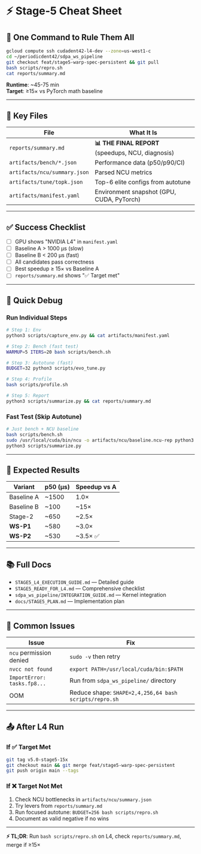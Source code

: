 # ⚡ Stage-5 Cheat Sheet

## 🚀 One Command to Rule Them All

```bash
gcloud compute ssh cudadent42-l4-dev --zone=us-west1-c
cd ~/periodicdent42/sdpa_ws_pipeline
git checkout feat/stage5-warp-spec-persistent && git pull
bash scripts/repro.sh
cat reports/summary.md
```

**Runtime**: ~45-75 min  
**Target**: ≥15× vs PyTorch math baseline

---

## 📁 Key Files

| File | What It Is |
|------|------------|
| `reports/summary.md` | **📊 THE FINAL REPORT** (speedups, NCU, diagnosis) |
| `artifacts/bench/*.json` | Performance data (p50/p90/CI) |
| `artifacts/ncu/summary.json` | Parsed NCU metrics |
| `artifacts/tune/topk.json` | Top-6 elite configs from autotune |
| `artifacts/manifest.yaml` | Environment snapshot (GPU, CUDA, PyTorch) |

---

## ✅ Success Checklist

- [ ] GPU shows "NVIDIA L4" in `manifest.yaml`
- [ ] Baseline A > 1000 μs (slow)
- [ ] Baseline B < 200 μs (fast)
- [ ] All candidates pass correctness
- [ ] Best speedup ≥ 15× vs Baseline A
- [ ] `reports/summary.md` shows "✅ Target met"

---

## 🔧 Quick Debug

### Run Individual Steps

```bash
# Step 1: Env
python3 scripts/capture_env.py && cat artifacts/manifest.yaml

# Step 2: Bench (fast test)
WARMUP=5 ITERS=20 bash scripts/bench.sh

# Step 3: Autotune (fast)
BUDGET=32 python3 scripts/evo_tune.py

# Step 4: Profile
bash scripts/profile.sh

# Step 5: Report
python3 scripts/summarize.py && cat reports/summary.md
```

### Fast Test (Skip Autotune)

```bash
# Just bench + NCU baseline
bash scripts/bench.sh
sudo /usr/local/cuda/bin/ncu -o artifacts/ncu/baseline.ncu-rep python3 scripts/kbench.py --iters 20 --warmup 5 --variants candidate_triton_flashlike
python3 scripts/summarize.py
```

---

## 🎯 Expected Results

| Variant | p50 (μs) | Speedup vs A |
|---------|----------|--------------|
| Baseline A | ~1500 | 1.0× |
| Baseline B | ~100 | ~15× |
| Stage-2 | ~650 | ~2.5× |
| **WS-P1** | ~580 | ~3.0× |
| **WS-P2** | ~530 | ~3.5× ✅ |

---

## 📚 Full Docs

- `STAGE5_L4_EXECUTION_GUIDE.md` — Detailed guide
- `STAGE5_READY_FOR_L4.md` — Comprehensive checklist
- `sdpa_ws_pipeline/INTEGRATION_GUIDE.md` — Kernel integration
- `docs/STAGE5_PLAN.md` — Implementation plan

---

## 🚨 Common Issues

| Issue | Fix |
|-------|-----|
| `ncu` permission denied | `sudo -v` then retry |
| `nvcc not found` | `export PATH=/usr/local/cuda/bin:$PATH` |
| `ImportError: tasks.fp8...` | Run from `sdpa_ws_pipeline/` directory |
| OOM | Reduce shape: `SHAPE=2,4,256,64 bash scripts/repro.sh` |

---

## 📤 After L4 Run

### If ✅ Target Met

```bash
git tag v5.0-stage5-15x
git checkout main && git merge feat/stage5-warp-spec-persistent
git push origin main --tags
```

### If ❌ Target Not Met

1. Check NCU bottlenecks in `artifacts/ncu/summary.json`
2. Try levers from `reports/summary.md`
3. Run focused autotune: `BUDGET=256 bash scripts/repro.sh`
4. Document as valid negative if no wins

---

**⚡ TL;DR**: Run `bash scripts/repro.sh` on L4, check `reports/summary.md`, merge if ≥15×

